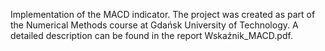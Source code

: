 Implementation of the MACD indicator. 
The project was created as part of the Numerical Methods course at Gdańsk University of Technology. 
A detailed description can be found in the report Wskaźnik_MACD.pdf.

